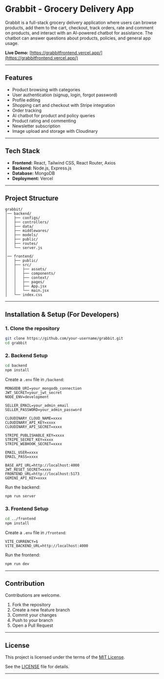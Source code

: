 # Grabbit - Grocery Delivery App

Grabbit is a full-stack grocery delivery application where users can browse products, add them to the cart, checkout, track orders, rate and comment on products, and interact with an AI-powered chatbot for assistance. The chatbot can answer questions about products, policies, and general app usage.

**Live Demo:** [https://grabbitfrontend.vercel.app/](https://grabbitfrontend.vercel.app/)

---

## Features

* Product browsing with categories
* User authentication (signup, login, forgot password)
* Profile editing
* Shopping cart and checkout with Stripe integration
* Order tracking
* AI chatbot for product and policy queries
* Product rating and commenting
* Newsletter subscription
* Image upload and storage with Cloudinary

---

## Tech Stack

* **Frontend:** React, Tailwind CSS, React Router, Axios
* **Backend:** Node.js, Express.js
* **Database:** MongoDB
* **Deployment:** Vercel

---

## Project Structure

```
grabbit/
│── backend/
│   ├── configs/
│   ├── controllers/
│   ├── data/
│   ├── middlewares/
│   ├── models/
│   ├── public/
│   ├── routes/
│   └── server.js
│
│── frontend/
│   ├── public/
│   ├── src/
│   │   ├── assets/
│   │   ├── components/
│   │   ├── context/
│   │   ├── pages/
│   │   ├── App.jsx
│   │   └── main.jsx
│   └── index.css
```

---

## Installation & Setup (For Developers)

### 1. Clone the repository

```bash
git clone https://github.com/your-username/grabbit.git
cd grabbit
```

### 2. Backend Setup

```bash
cd backend
npm install
```

Create a `.env` file in `/backend`:

```env
MONGODB_URI=your_mongodb_connection
JWT_SECRET=your_jwt_secret
NODE_ENV=development

SELLER_EMAIL=your_admin_email
SELLER_PASSWORD=your_admin_password

CLOUDINARY_CLOUD_NAME=xxxx
CLOUDINARY_API_KEY=xxxx
CLOUDINARY_API_SECRET=xxxx

STRIPE_PUBLISHABLE_KEY=xxxx
STRIPE_SECRET_KEY=xxxx
STRIPE_WEBHOOK_SECRET=xxxx

EMAIL_USER=xxxx
EMAIL_PASS=xxxx

BASE_API_URL=http://localhost:4000
JWT_RESET_SECRET=xxxx
FRONTEND_URL=http://localhost:5173
GEMINI_API_KEY=xxxx
```

Run the backend:

```bash
npm run server
```

### 3. Frontend Setup

```bash
cd ../frontend
npm install
```

Create a `.env` file in `/frontend`:

```env
VITE_CURRENCY=$
VITE_BACKEND_URL=http://localhost:4000
```

Run the frontend:

```bash
npm run dev
```

---

## Contribution

Contributions are welcome.

1. Fork the repository
2. Create a new feature branch
3. Commit your changes
4. Push to your branch
5. Open a Pull Request

---

## License

This project is licensed under the terms of the [MIT License](https://chatgpt.com/g/g-p-683db00aee408191a0542e29aac19ffa-surya-zestyapp/c/LICENSE).

See the [LICENSE](https://chatgpt.com/g/g-p-683db00aee408191a0542e29aac19ffa-surya-zestyapp/c/LICENSE) file for details.

---
